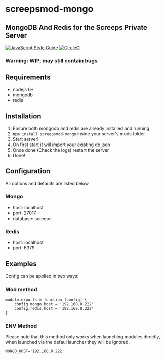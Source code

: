 # screepsmod-mongo

## MongoDB And Redis for the Screeps Private Server

[![JavaScript Style Guide](https://img.shields.io/badge/code_style-standard-brightgreen.svg)](https://standardjs.com)
[![CircleCI](https://circleci.com/gh/ScreepsMods/screepsmod-mongo/tree/master.svg?style=shield)](https://circleci.com/gh/ScreepsMods/screepsmod-mongo/tree/master)

### Warning: WIP, may still contain bugs

## Requirements

* nodejs 6+
* mongodb
* redis

## Installation

1. Ensure both mongodb and redis are already installed and running
2. `npm install screepsmod-mongo` inside your server's mods folder
3. Start server!
4. On first start it will import your existing db.json
5. Once done (Check the logs) restart the server
6. Done! 

## Configuration

All options and defaults are listed below

### Mongo

* host: localhost
* port: 27017
* database: screeps

### Redis

* host: localhost
* port: 6379


## Examples

Config can be applied in two ways:

### Mod method 
```
module.exports = function (config) {
	config.mongo.host = '192.168.0.222'
	config.redis.host = '192.168.0.222'
}
```

### ENV Method

Please note that this method only works when launching modules directly, when launched via the defaul launcher they will be ignored.

```
MONGO_HOST='192.168.0.222'
```